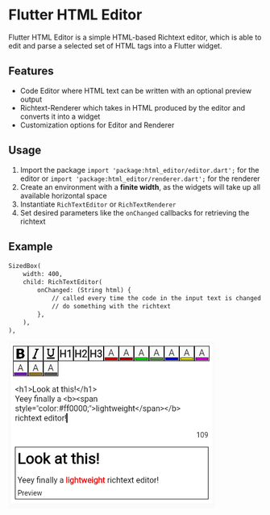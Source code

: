 # Flutter HTML Editor

Flutter HTML Editor is a simple HTML-based Richtext editor, which is able to edit and parse a selected set of HTML tags into a Flutter widget. 

## Features

- Code Editor where HTML text can be written with an optional preview output
- Richtext-Renderer which takes in HTML produced by the editor and converts it into a widget
- Customization options for Editor and Renderer

## Usage

1. Import the package ```import 'package:html_editor/editor.dart';``` for the editor or ```import 'package:html_editor/renderer.dart';``` for the renderer
2. Create an environment with a **finite width**, as the widgets will take up all available horizontal space
3. Instantiate ```RichTextEditor``` or ```RichTextRenderer```
4. Set desired parameters like the ```onChanged``` callbacks for retrieving the richtext 

## Example
    SizedBox(
        width: 400,
        child: RichTextEditor(
            onChanged: (String html) {
                // called every time the code in the input text is changed
                // do something with the richtext
            },
        ),
    ),

![Contribution guidelines for this project](.doc/example1.png)